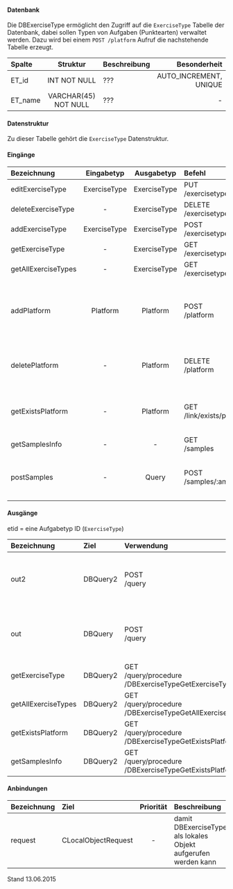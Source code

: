 #### Datenbank
Die DBExerciseType ermöglicht den Zugriff auf die `ExerciseType` Tabelle der Datenbank, dabei sollen
Typen von Aufgaben (Punktearten) verwaltet werden.
Dazu wird bei einem `POST /platform` Aufruf die nachstehende Tabelle erzeugt.

| Spalte        | Struktur  | Beschreibung | Besonderheit |
| :------       |:---------:| :------------| -----------: |
|ET_id|INT NOT NULL| ??? |AUTO_INCREMENT,<br>UNIQUE|
|ET_name|VARCHAR(45) NOT NULL| ??? |-|

#### Datenstruktur
Zu dieser Tabelle gehört die `ExerciseType` Datenstruktur.

#### Eingänge
| Bezeichnung  | Eingabetyp  | Ausgabetyp | Befehl | Beschreibung |
| :----------- |:-----------:| :---------:| :----- | :----------- |
|editExerciseType|ExerciseType|ExerciseType|PUT<br>/exercisetype(/exercisetype)/:etid| ??? |
|deleteExerciseType|-|ExerciseType|DELETE<br>/exercisetype(/exercisetype)/:etid| ??? |
|addExerciseType|ExerciseType|ExerciseType|POST<br>/exercisetype| ??? |
|getExerciseType|-|ExerciseType|GET<br>/exercisetype(/exercisetype)/:etid| ??? |
|getAllExerciseTypes|-|ExerciseType|GET<br>/exercisetype(/exercisetype)| ??? |
|addPlatform|Platform|Platform|POST<br>/platform|installiert dies zugehörige Tabelle und die Prozeduren für diese Plattform|
|deletePlatform|-|Platform|DELETE<br>/platform|entfernt die Tabelle und Prozeduren aus der Plattform|
|getExistsPlatform|-|Platform|GET<br>/link/exists/platform| prüft, ob die Tabelle und die Prozeduren existieren |
|getSamplesInfo|-|-|GET<br>/samples| ??? |
|postSamples|-|Query|POST<br>/samples/:amount| erzeugt Zufallsdaten (amount = Anzahl der Einträge) |

#### Ausgänge
etid = eine Aufgabetyp ID (`ExerciseType`)

| Bezeichnung  | Ziel  | Verwendung | Beschreibung |
| :----------- |:----- | :--------- | :----------- |
|out2|DBQuery2|POST<br>/query| wird für EDIT, DELETE<br>und POST<br>SQL-Templates verwendet |
|out|DBQuery|POST<br>/query| wird für EDIT, DELETE<br>und POST<br>SQL-Templates verwendet |
|getExerciseType|DBQuery2|GET<br>/query/procedure<br>/DBExerciseTypeGetExerciseType/:etid| Prozeduraufruf |
|getAllExerciseTypes|DBQuery2|GET<br>/query/procedure<br>/DBExerciseTypeGetAllExerciseTypes| Prozeduraufruf |
|getExistsPlatform|DBQuery2|GET<br>/query/procedure<br>/DBExerciseTypeGetExistsPlatform| Prozeduraufruf |
|getSamplesInfo|DBQuery2|GET<br>/query/procedure<br>/DBExerciseTypeGetExistsPlatform| Prozeduraufruf |

#### Anbindungen
| Bezeichnung  | Ziel  | Priorität | Beschreibung |
| :----------- |:----- | :--------:| :------------|
|request|CLocalObjectRequest|-| damit DBExerciseType als lokales Objekt aufgerufen werden kann |

Stand 13.06.2015